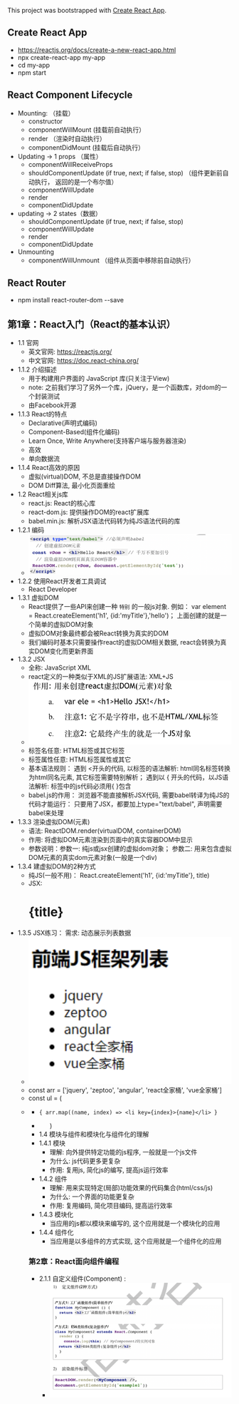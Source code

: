 This project was bootstrapped with [Create React App](https://github.com/facebook/create-react-app).

## Create React App
* https://reactjs.org/docs/create-a-new-react-app.html
* npx create-react-app my-app
* cd my-app
* npm start
## React Component Lifecycle
* Mounting: （挂载）
  * constructor 
  * componentWillMount (挂载前自动执行）
  * render （渲染时自动执行）
  * componentDidMount  (挂载后自动执行）
* Updating -> 1 props （属性）
  * componentWillReceiveProps
  * shouldComponentUpdate (if true, next; if false, stop) （组件更新前自动执行， 返回的是一个布尔值）
  * componentWillUpdate
  * render
  * componentDidUpdate
* updating -> 2 states（数据）
  * shouldComponentUpdate (if true, next; if false, stop)
  * componentWillUpdate
  * render
  * componentDidUpdate
* Unmounting
  * componentWillUnmount （组件从页面中移除前自动执行）
## React Router
* npm install react-router-dom --save
## 第1章：React入门（React的基本认识）
* 1.1 官网
  * 英文官网: https://reactjs.org/
  * 中文官网: https://doc.react-china.org/
* 1.1.2 介绍描述
  * 用于构建用户界面的 JavaScript 库(只关注于View)
  * note: 之前我们学习了另外一个库，jQuery，是一个函数库，对dom的一个封装测试
  * 由Facebook开源
* 1.1.3 React的特点
  * Declarative(声明式编码)
  * Component-Based(组件化编码)
  * Learn Once, Write Anywhere(支持客户端与服务器渲染)
  * 高效
  * 单向数据流
* 1.1.4 React高效的原因
  * 虚拟(virtual)DOM, 不总是直接操作DOM
  * DOM Diff算法, 最小化页面重绘
* 1.2 React相关js库
  * react.js: React的核心库
  * react-dom.js: 提供操作DOM的react扩展库
  * babel.min.js: 解析JSX语法代码转为纯JS语法代码的库
* 1.2.1 编码
  * ![编码](/images/编码.png)
* 1.2.2 使用React开发者工具调试
  * React Developer
* 1.3.1 虚拟DOM
  * React提供了一些API来创建一种 `特别` 的一般js对象. 例如： var element = React.createElement('h1', {id:'myTitle'},'hello')； 上面创建的就是一个简单的虚拟DOM对象
  * 虚拟DOM对象最终都会被React转换为真实的DOM
  * 我们编码时基本只需要操作react的虚拟DOM相关数据, react会转换为真实DOM变化而更新界面
* 1.3.2 JSX
  * 全称:  JavaScript XML
  * react定义的一种类似于XML的JS扩展语法: XML+JS
  * ![编码](/images/1.3.png)
  * 标签名任意: HTML标签或其它标签
  * 标签属性任意: HTML标签属性或其它
  * 基本语法规则： 遇到 <开头的代码, 以标签的语法解析: html同名标签转换为html同名元素, 其它标签需要特别解析； 遇到以 { 开头的代码，以JS语法解析: 标签中的js代码必须用{ }包含
  * babel.js的作用： 浏览器不能直接解析JSX代码, 需要babel转译为纯JS的代码才能运行： 只要用了JSX，都要加上type="text/babel", 声明需要babel来处理
* 1.3.3 渲染虚拟DOM(元素)
  * 语法:  ReactDOM.render(virtualDOM, containerDOM) 
  * 作用: 将虚拟DOM元素渲染到页面中的真实容器DOM中显示
  * 参数说明：参数一: 纯js或jsx创建的虚拟dom对象； 参数二: 用来包含虚拟DOM元素的真实dom元素对象(一般是一个div)
* 1.3.4 建虚拟DOM的2种方式
  * 纯JS(一般不用)： React.createElement('h1',  {id:'myTitle'},  title)
  * JSX: <h1 id='myTitle'>{title}</h1>
* 1.3.5 JSX练习： 需求: 动态展示列表数据
  * ![编码](/images/1.png)
  * const arr = ['jquery', 'zeptoo', 'angular', 'react全家桶', 'vue全家桶']
  * const ul = (
  * <ul>
  *     { arr.map((name, index) => <li key={index}>{name}</li> }
  * <ul>)
* 1.4 模块与组件和模块化与组件化的理解
* 1.4.1 模块
  * 理解: 向外提供特定功能的js程序, 一般就是一个js文件
  * 为什么:  js代码更多更复杂
  * 作用: 复用js, 简化js的编写, 提高js运行效率
* 1.4.2 组件
  * 理解: 用来实现特定(局部)功能效果的代码集合(html/css/js)
  * 为什么: 一个界面的功能更复杂
  * 作用: 复用编码, 简化项目编码, 提高运行效率
* 1.4.3 模块化
  * 当应用的js都以模块来编写的, 这个应用就是一个模块化的应用
* 1.4.4 组件化
  * 当应用是以多组件的方式实现, 这个应用就是一个组件化的应用
### 第2章：React面向组件编程
* 2.1.1 自定义组件(Component) :
  * ![编码](/images/2.png)
